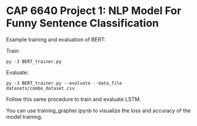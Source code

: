 # CAP 6640 Project 1: NLP Model For Funny Sentence Classification

Example training and evaluation of BERT:

Train:

`py -3 BERT_trainer.py `

Evaluate:

`py -3 BERT_trainer.py --evaluate --data_file datasets/combo_dataset.csv`

Follow this same procedure to train and evaluate LSTM.

You can use training_grapher.ipynb to visualize the loss and accuracy of the model training.
